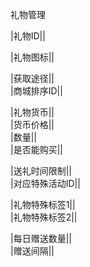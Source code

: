 




礼物管理

|礼物ID||

|礼物图标||

\|获取途径\|\|  
\|商城排序ID\|\|

\|礼物货币\|\|  
\|货币价格\|\|  
\|数量\|\|  
\|是否能购买\|\|

\|送礼时间限制\|\|  
\|对应特殊活动ID\|\|

\|礼物特殊标签1\|\|  
\|礼物特殊标签2\|\|

\|每日赠送数量\|\|  
|赠送间隔||

